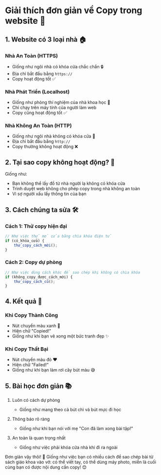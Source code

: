 # Giải thích đơn giản về Copy trong website 🎈

## 1. Website có 3 loại nhà 🏠

### Nhà An Toàn (HTTPS)
- Giống như ngôi nhà có khóa cửa chắc chắn 🔒
- Địa chỉ bắt đầu bằng `https://`
- Copy hoạt động tốt ✅

### Nhà Phát Triển (Localhost)
- Giống như phòng thí nghiệm của nhà khoa học 🔬
- Chỉ chạy trên máy tính của người làm web
- Copy cũng hoạt động tốt ✅

### Nhà Không An Toàn (HTTP)
- Giống như ngôi nhà không có khóa cửa 🚪
- Địa chỉ bắt đầu bằng `http://`
- Copy thường không hoạt động ❌

## 2. Tại sao copy không hoạt động? 🤔

Giống như:
- Bạn không thể lấy đồ từ nhà người lạ không có khóa cửa
- Trình duyệt web không cho phép copy trong nhà không an toàn
- Vì sợ người xấu lấy thông tin của bạn

## 3. Cách chúng ta sửa 🛠️

### Cách 1: Thử copy hiện đại
```javascript
// Như việc thử mở cửa bằng chìa khóa điện tử
if (có_khóa_cửa) {
    thử_copy_cách_mới();
}
```

### Cách 2: Copy dự phòng
```javascript
// Như việc dùng cách khác để sao chép khi không có chìa khóa
if (không_copy_được_cách_mới) {
    thử_copy_cách_cũ();
}
```

## 4. Kết quả 🎯

### Khi Copy Thành Công
- Nút chuyển màu xanh 💚
- Hiện chữ "Copied!"
- Giống như khi bạn vẽ xong một bức tranh đẹp ✨

### Khi Copy Thất Bại
- Nút chuyển màu đỏ ❤️
- Hiện chữ "Failed!"
- Giống như khi bạn làm rơi cây bút màu 😅

## 5. Bài học đơn giản 📚

1. Luôn có cách dự phòng
   - Giống như mang theo cả bút chì và bút mực đi học

2. Thông báo rõ ràng
   - Giống như khi bạn nói với mẹ "Con đã làm xong bài tập!"

3. An toàn là quan trọng nhất
   - Giống như việc phải khóa cửa nhà khi đi ra ngoài

Đơn giản vậy thôi! 🌟
Giống như việc bạn có nhiều cách để sao chép bài từ sách giáo khoa vào vở: có thể viết tay, có thể dùng máy photo, miễn là cuối cùng bạn có được nội dung cần copy! 😊
